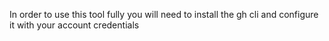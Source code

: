 In order to use this tool fully you will need to install the gh cli and configure it with your account credentials